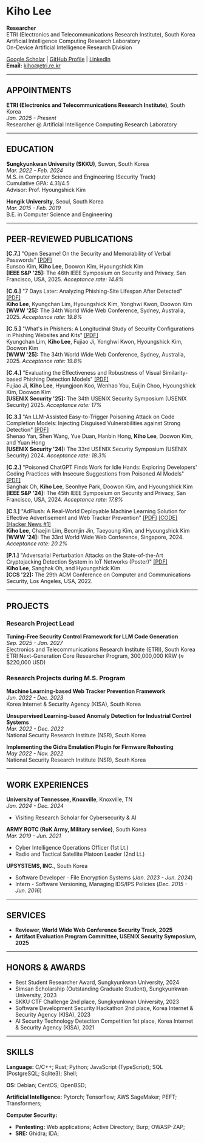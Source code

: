 # Kiho Lee

**Researcher**  
ETRI (Electronics and Telecommunications Research Institute), South Korea  
Artificial Intelligence Computing Research Laboratory  
On-Device Artificial Intelligence Research Division

[Google Scholar](https://scholar.google.co.kr/citations?user=MOTHTpcAAAAJ&hl=en) | [GitHub Profile](https://github.com/0xk1h0) | [LinkedIn](https://www.linkedin.com/in/kiho-lee-a253b5249/)  
**Email:** kiho@etri.re.kr

---

## APPOINTMENTS

**ETRI (Electronics and Telecommunications Research Institute)**, South Korea  
*Jan. 2025 - Present*  
Researcher @ Artificial Intelligence Computing Research Laboratory

---

## EDUCATION

**Sungkyunkwan University (SKKU)**, Suwon, South Korea  
*Mar. 2022 - Feb. 2024*  
M.S. in Computer Science and Engineering (Security Track)  
Cumulative GPA: 4.31/4.5  
Advisor: Prof. Hyoungshick Kim

**Hongik University**, Seoul, South Korea  
*Mar. 2015 - Feb. 2019*  
B.E. in Computer Science and Engineering

---

## PEER-REVIEWED PUBLICATIONS

**[C.7.]** "Open Sesame! On the Security and Memorability of Verbal Passwords" [[PDF]](https://www.computer.org/csdl/proceedings-article/sp/2025/223600a683/26hiTSjmQnu)  
Eunsoo Kim, **Kiho Lee**, Doowon Kim, Hyoungshick Kim  
**[IEEE S&P '25]:** The 46th IEEE Symposium on Security and Privacy, San Francisco, USA, 2025. *Acceptance rate: 14.8%*

**[C.6.]** "7 Days Later: Analyzing Phishing-Site Lifespan After Detected" [[PDF]](https://openreview.net/forum?id=R8mltlB42N#discussion)  
**Kiho Lee**, Kyungchan Lim, Hyoungshick Kim, Yonghwi Kwon, Doowon Kim  
**[WWW '25]:** The 34th World Wide Web Conference, Sydney, Australia, 2025. *Acceptance rate: 19.8%*

**[C.5.]** "What's in Phishers: A Longitudinal Study of Security Configurations in Phishing Websites and Kits" [[PDF]](https://openreview.net/forum?id=xVatnSFsh4#discussion)  
Kyungchan Lim, **Kiho Lee**, Fujiao Ji, Yonghwi Kwon, Hyoungshick Kim, Doowon Kim  
**[WWW '25]:** The 34th World Wide Web Conference, Sydney, Australia, 2025. *Acceptance rate: 19.8%*

**[C.4.]** "Evaluating the Effectiveness and Robustness of Visual Similarity-based Phishing Detection Models" [[PDF]](https://arxiv.org/abs/2405.19598)  
Fujiao Ji, **Kiho Lee**, Hyungjoon Koo, Wenhao You, Euijin Choo, Hyoungshick Kim, Doowon Kim  
**[USENIX Security '25]:** The 34th USENIX Security Symposium (USENIX Security) 2025. *Acceptance rate: 17%*

**[C.3.]** "An LLM-Assisted Easy-to-Trigger Poisoning Attack on Code Completion Models: Injecting Disguised Vulnerabilities against Strong Detection" [[PDF]](https://www.usenix.org/conference/usenixsecurity24/presentation/yan)  
Shenao Yan, Shen Wang, Yue Duan, Hanbin Hong, **Kiho Lee**, Doowon Kim, and Yuan Hong  
**[USENIX Security '24]:** The 33rd USENIX Security Symposium (USENIX Security) 2024. *Acceptance rate: 18.3%*

**[C.2.]** "Poisoned ChatGPT Finds Work for Idle Hands: Exploring Developers' Coding Practices with Insecure Suggestions from Poisoned AI Models" [[PDF]](https://www.computer.org/csdl/proceedings-article/sp/2024/313000a178/1V28Z2MBROU)  
Sanghak Oh, **Kiho Lee**, Seonhye Park, Doowon Kim, and Hyoungshick Kim  
**[IEEE S&P '24]:** The 45th IEEE Symposium on Security and Privacy, San Francisco, USA, 2024. *Acceptance rate: 17.8%*

**[C.1.]** "AdFlush: A Real-World Deployable Machine Learning Solution for Effective Advertisement and Web Tracker Prevention" [[PDF]](https://dl.acm.org/doi/abs/10.1145/3589334.3645698) [[CODE]](https://github.com/SKKU-SecLab/AdFlush) [[Hacker News #1]](https://hnrankings.info/40497957/)  
**Kiho Lee**, Chaejin Lim, Beomjin Jin, Taeyoung Kim, and Hyoungshick Kim  
**[WWW '24]:** The 33rd World Wide Web Conference, Singapore, 2024. *Acceptance rate: 20.2%*

**[P.1.]** "Adversarial Perturbation Attacks on the State-of-the-Art Cryptojacking Detection System in IoT Networks (Poster)" [[PDF]](https://dl.acm.org/doi/10.1145/3548606.3563530)  
**Kiho Lee**, Sanghak Oh, and Hyoungshick Kim  
**[CCS '22]:** The 29th ACM Conference on Computer and Communications Security, Los Angeles, USA, 2022.

---

## PROJECTS

### Research Project Lead

**Tuning-Free Security Control Framework for LLM Code Generation**  
*Sep. 2025 - Jan. 2027*  
Electronics and Telecommunications Research Institute (ETRI), South Korea  
ETRI Next-Generation Core Researcher Program, 300,000,000 KRW (≈ $220,000 USD)

### Research Projects during M.S. Program

**Machine Learning-based Web Tracker Prevention Framework**  
*Jun. 2022 - Dec. 2023*  
Korea Internet & Security Agency (KISA), South Korea

**Unsupervised Learning-based Anomaly Detection for Industrial Control Systems**  
*Mar. 2022 - Dec. 2022*  
National Security Research Institute (NSR), South Korea

**Implementing the Gidra Emulation Plugin for Firmware Rehosting**  
*May 2022 - Nov. 2022*  
National Security Research Institute (NSR), South Korea

---

## WORK EXPERIENCES

**University of Tennessee, Knoxville**, Knoxville, TN  
*Jan. 2024 - Dec. 2024*
- Visiting Research Scholar for Cybersecurity & AI

**ARMY ROTC (RoK Army, Military service)**, South Korea  
*Mar. 2019 - Jun. 2021*
- Cyber Intelligence Operations Officer (1st Lt.)
- Radio and Tactical Satellite Platoon Leader (2nd Lt.)

**UPSYSTEMS, INC.**, South Korea
- Software Developer - File Encryption Systems (*Jan. 2023 - Jun. 2024*)
- Intern - Software Versioning, Managing IDS/IPS Policies (*Dec. 2015 - Jun. 2016*)

---

## SERVICES

- **Reviewer, World Wide Web Conference Security Track, 2025**
- **Artifact Evaluation Program Committee, USENIX Security Symposium, 2025**

---

## HONORS & AWARDS

- Best Student Researcher Award, Sungkyunkwan University, 2024
- Simsan Scholarship (Outstanding Graduate Student), Sungkyunkwan University, 2023
- SKKU CTF Challenge 2nd place, Sungkyunkwan University, 2023
- Software Development Security Hackathon 2nd place, Korea Internet & Security Agency (KISA), 2023
- AI Security Technology Detection Competition 1st place, Korea Internet & Security Agency (KISA), 2021

---

## SKILLS

**Language:** C/C++; Rust; Python; JavaScript (TypeScript); SQL (PostgreSQL; Sqlite3); Shell;

**OS:** Debian; CentOS; OpenBSD;

**Artificial Intelligence:** Pytorch; Tensorflow; AWS SageMaker; PEFT; Transformers;

**Computer Security:**
- **Pentesting:** Web applications; Active Directory; Burp; OWASP-ZAP;
- **SRE:** Ghidra; IDA;
